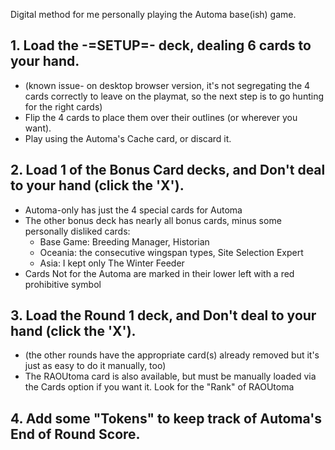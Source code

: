 Digital method for me personally playing the Automa base(ish) game.

## 1. Load the -=SETUP=- deck, dealing 6 cards to your hand. 
 - (known issue- on desktop browser version, it's not segregating the 4 cards correctly to leave on the playmat, so the next step is to go hunting for the right cards)
 - Flip the 4 cards to place them over their outlines (or wherever you want).
 - Play using the Automa's Cache card, or discard it.

## 2. Load 1 of the Bonus Card decks, and Don't deal to your hand (click the 'X').
  - Automa-only has just the 4 special cards for Automa
  - The other bonus deck has nearly all bonus cards, minus some personally disliked cards:
    - Base Game: Breeding Manager, Historian
    - Oceania: the consecutive wingspan types, Site Selection Expert
    - Asia: I kept only The Winter Feeder
  - Cards Not for the Automa are marked in their lower left with a red prohibitive symbol

## 3. Load the Round 1 deck, and Don't deal to your hand (click the 'X').
  - (the other rounds have the appropriate card(s) already removed but it's just as easy to do it manually, too)
  - The RAOUtoma card is also available, but must be manually loaded via the Cards option if you want it. Look for the "Rank" of RAOUtoma

## 4. Add some "Tokens" to keep track of Automa's End of Round Score.

